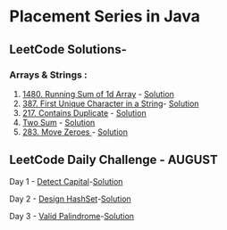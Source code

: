 # Placement Series in Java
## LeetCode Solutions-
### Arrays & Strings : 
  1. <a href = 'https://leetcode.com/problems/running-sum-of-1d-array/'>1480. Running Sum of 1d Array</a> - <a href='https://github.com/harsht24/Placement-Series/blob/master/Leetcode/runningSumOfArray.java'>Solution<a>
  2. <a href = 'https://leetcode.com/problems/first-unique-character-in-a-string/'>387. First Unique Character in a String</a>- <a href='https://github.com/harsht24/Placement-Series/blob/master/Leetcode/FirstUniqueCharacterInString.java'>Solution</a>
  3. <a href='https://leetcode.com/problems/contains-duplicate/'>217. Contains Duplicate</a> - <a href='https://github.com/harsht24/Placement-Series-in-Java/blob/master/Leetcode/ContainsDuplicateInteger.java'>Solution</a>
  4. <a href='https://leetcode.com/explore/interview/card/top-interview-questions-easy/92/array/546/'>Two Sum</a> - <a href='https://github.com/harsht24/Placement-Series-in-Java/blob/master/Leetcode/TwoSum.java'>Solution</a>
  5. <a href='https://leetcode.com/problems/move-zeroes/'>283. Move Zeroes </a> - <a href='https://github.com/harsht24/Placement-Series-in-Java/blob/master/Leetcode/MoveZeroes.java'>Solution</a>
## LeetCode Daily Challenge - AUGUST
  Day 1 - <a href='https://leetcode.com/explore/challenge/card/august-leetcoding-challenge/549/week-1-august-1st-august-7th/3409/'>Detect Capital</a>-<a href='https://github.com/harsht24/Placement-Series-in-Java/blob/master/Leetcode/Daily%20Challenge%20August/DetectCapital.java'>Solution</a>
  
  Day 2 - <a href='https://leetcode.com/explore/challenge/card/august-leetcoding-challenge/549/week-1-august-1st-august-7th/3410/'>Design HashSet</a>-<a href='https://github.com/harsht24/Placement-Series-in-Java/blob/master/Leetcode/Daily%20Challenge%20August/DesignHashSet.java'>Solution</a>
  
  Day 3 - <a href='https://leetcode.com/explore/challenge/card/august-leetcoding-challenge/549/week-1-august-1st-august-7th/3411/'>Valid Palindrome</a>-<a href='https://github.com/harsht24/Placement-Series-in-Java/blob/master/Leetcode/Daily%20Challenge%20August/ValidPlaindrome.java'>Solution</a>
